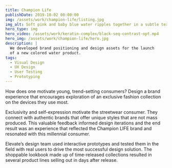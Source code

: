 ```yaml
---
title: Champion Life
publishDate: 2019-10-02 00:00:00
img: /assets/work/champion-life/listing.jpg
img_alt: Soft pink and baby blue water ripples together in a subtle texture.
hero_type: img
hero_video: /assets/work/keratin-complex/black-seq-contrast-opt.mp4
hero_img: /assets/work/champion-life/hero.jpg
description: |
  We developed brand positioning and design assets for the launch
  of a new colored water product.
tags:
  - Visual Design
  - UX Design
  - User Testing
  - Prototyping
---
```


How does one motivate young, trend-setting consumers? Design a brand experience that encourages exploration of an exclusive fashion collection on the devices they use most.

Exclusivity and self-expression motivate the streetwear consumer. They connect with authentic brands that offer unique styles that are not mass produced. This valuable feedback informed design iterations and the end result was an experience that reflected the Champion LIFE brand and resonated with this millennial consumer.

Elevate’s design team used interactive prototypes and tested them in the field with real users to drive the most successful design solution. The shoppable lookbook made up of time-released collections resulted in several product lines selling out in days after release.
